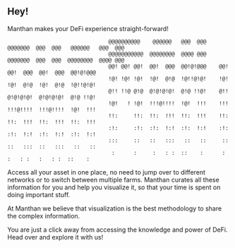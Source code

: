 ## Hey!

Manthan makes your DeFi experience straight-forward!

                                    @@@@@@@@@@    @@@@@@   @@@  @@@  @@@@@@@  @@@  @@@   @@@@@@   @@@  @@@
                                    @@@@@@@@@@@  @@@@@@@@  @@@@ @@@  @@@@@@@  @@@  @@@  @@@@@@@@  @@@@ @@@
                                    @@! @@! @@!  @@!  @@@  @@!@!@@@    @@!    @@!  @@@  @@!  @@@  @@!@!@@@
                                    !@! !@! !@!  !@!  @!@  !@!!@!@!    !@!    !@!  @!@  !@!  @!@  !@!!@!@!
                                    @!! !!@ @!@  @!@!@!@!  @!@ !!@!    @!!    @!@!@!@!  @!@!@!@!  @!@ !!@!
                                    !@!   ! !@!  !!!@!!!!  !@!  !!!    !!!    !!!@!!!!  !!!@!!!!  !@!  !!!
                                    !!:     !!:  !!:  !!!  !!:  !!!    !!:    !!:  !!!  !!:  !!!  !!:  !!!
                                    :!:     :!:  :!:  !:!  :!:  !:!    :!:    :!:  !:!  :!:  !:!  :!:  !:!
                                    :::     ::   ::   :::   ::   ::     ::    ::   :::  ::   :::   ::   ::
                                     :      :     :   : :  ::    :      :      :   : :   :   : :  ::    :
     

Access all your asset in one place, no need to jump over to different networks or to switch between multiple farms. Manthan curates all these information for you and help you visualize it, so that your time is spent on doing important stuff.

At Manthan we believe that visualization is the best methodology to share the complex information.

You are just a click away from accessing the knowledge and power of DeFi. Head over and explore it with us!

